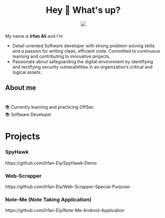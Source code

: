 

<h1 align="center">Hey 👋 What's up?</h1>
<div align="center">
  <img src="https://visitor-badge.laobi.icu/badge?page_id=irfan-ely.irfan-ely&"  />
</div>

###


<p align="left">My name is <b>Irfan Ali</b> and I'm  
  <ul><li> Detail-oriented Software developer with strong problem-solving skills and a passion for writing clean,
efficient code. Committed to continuous learning and contributing to innovative projects.
</li>
  <li> Passionate about safeguarding the digital environment by identifying and rectifying security vulnerabilities in an organization’s critical and logical assets.</li>
  </ul></p>


<h2 align="left">About me</h2>

###

<p align="left"><br>📚 Currently learning and practicing OffSec<br>
📚 Software Developer<br></p>

###
###



<h1 align="left">Projects</h1>

###

<h3 align="left">SpyHawk</h3>

<p align="left">https://github.com/Irfan-Ely/SpyHawk-Demo</p>

<h3 align="left">Web-Scrapper</h3>

<p align="left">https://github.com/Irfan-Ely/Web-Scrapper-Special-Purpose-</p>

<h3 align="left">Note-Me (Note Taking Application)</h3>

<p align="left">https://github.com/Irfan-Ely/Note-Me-Android-Application</p>


###


